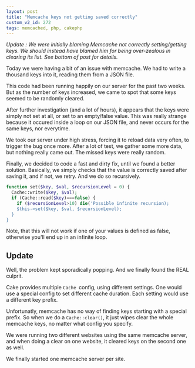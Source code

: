 ```yaml
---
layout: post
title: "Memcache keys not getting saved correctly"
custom_v2_id: 272
tags: memcached, php, cakephp
---
```


_Update : We were initially blaming Memcache not correctly setting/getting
keys. We should instead have blamed him for being over-zealous in clearing its
list. See bottom of post for details._

Today we were having a bit of an issue with memcache. We had to write a
thousand keys into it, reading them from a JSON file.

This code had been running happily on our server for the past two weeks. But
as the number of keys increased, we came to spot that some keys seemed to be
randomly cleared.

After further investigation (and a lot of hours), it appears that the keys
were simply not set at all, or set to an empty/false value. This was really
strange because it occured inside a loop on our JSON file, and never occurs
for the same keys, nor everytime.

We took our server under high stress, forcing it to reload data very often, to
trigger the bug once more. After a lot of test, we gather some more data, but
nothing really came out. The missed keys were really random.

Finally, we decided to code a fast and dirty fix, until we found a better
solution. Basically, we simply checks that the value is correctly saved after
saving it, and if not, we retry. And we do so recursively.


```php
function set($key, $val, $recursionLevel = 0) {
  Cache::write($key, $val);
  if (Cache::read($key)===false) {
    if ($recursionLevel>10) die('Possible infinite recursion);
    $this->set($key, $val, $recursionLevel);
  }
}
```

Note, that this will not work if one of your values is defined as false,
otherwise you'll end up in an infinite loop.

## Update

Well, the problem kept sporadically popping. And we finally found the REAL
culprit.

Cake provides multiple `Cache `config, using different settings. One would use
a special config to set different cache duration. Each setting would use a
different key prefix.

Unfortunatly, memcache has no way of finding keys starting with a special
prefix. So when we do a `Cache::clear()`, it just wipes clear the whole
memcache keys, no matter what config you specify.

We were running two different websites using the same memcache server, and
when doing a clear on one website, it cleared keys on the second one as well.

We finally started one memcache server per site.
